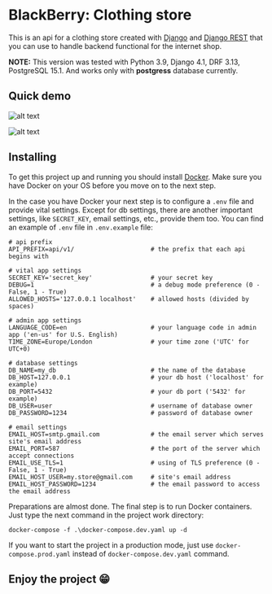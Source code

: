 # BlackBerry: Clothing store

This is an api for a clothing store created with [Django](http://www.djangoproject.com) and [Django REST](https://www.django-rest-framework.org/) that you can use to handle backend functional for the internet shop.

**NOTE:** This version was tested with Python 3.9, Django 4.1, DRF 3.13, PostgreSQL 15.1. And works only with **postgress** database currently.

## Quick demo

![alt text](https://drive.google.com/uc?export=view&id=1uRjtzZDl64S5uqzLtShyt1hDmKIX99AI "main")

![alt text](https://drive.google.com/uc?export=view&id=1vSMFiiZit2JqDqeoypSg-8Nd-bzbqlI8 "products")

## Installing

To get this project up and running you should install [Docker](https://www.docker.com/products/docker-desktop/). Make sure you have Docker on your OS before you move on to the next step.


In the case you have Docker your next step is to configure a `.env` file and provide vital settings. Except for db settings, there are another important settings, like `SECRET_KEY`, email settings, etc., provide them too. You can find an example of `.env` file in `.env.example` file:

```
# api prefix
API_PREFIX=api/v1/                     # the prefix that each api begins with

# vital app settings
SECRET_KEY='secret_key'                # your secret key
DEBUG=1                                # a debug mode preference (0 - False, 1 - True)
ALLOWED_HOSTS='127.0.0.1 localhost'    # allowed hosts (divided by spaces)

# admin app settings
LANGUAGE_CODE=en                       # your language code in admin app ('en-us' for U.S. English)
TIME_ZONE=Europe/London                # your time zone ('UTC' for UTC+0)

# database settings
DB_NAME=my_db                          # the name of the database
DB_HOST=127.0.0.1                      # your db host ('localhost' for example)
DB_PORT=5432                           # your db port ('5432' for example)
DB_USER=user                           # username of database owner
DB_PASSWORD=1234                       # password of database owner

# email settings
EMAIL_HOST=smtp.gmail.com              # the email server which serves site's email address
EMAIL_PORT=587                         # the port of the server which accept connections
EMAIL_USE_TLS=1                        # using of TLS preference (0 - False, 1 - True)
EMAIL_HOST_USER=my.store@gmail.com     # site's email address
EMAIL_HOST_PASSWORD=1234               # the email password to access the email address
```

Preparations are almost done. The final step is to run Docker containers. Just type the next command in the project work directory:

```
docker-compose -f .\docker-compose.dev.yaml up -d
```

If you want to start the project in a production mode, just use `docker-compose.prod.yaml` instead of `docker-compose.dev.yaml` command.

## Enjoy the project 😁

